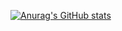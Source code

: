 [![Anurag's GitHub stats](https://github-readme-stats.vercel.app/api?username=philipprienergoflix)](https://github.com/anuraghazra/github-readme-stats)

